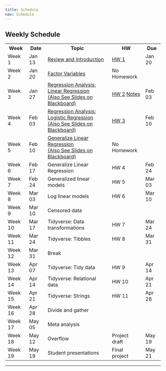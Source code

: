 ```yaml
---
title: Schedule
nav: Schedule
---
```


<head>
<style>
table {
  border-collapse: collapse;
  width: 100%;
}

th, td {
  padding: 8px;
  text-align: left;
  border-bottom: 1px solid #DDD;
}

tr:hover {background-color: #D6EEEE;}
</style>
</head>
<body>

<h2>Weekly Schedule</h2>

<table>
  <tr>
    <th>Week</th>
    <th>Date</th>
    <th>Topic</th>
    <th>HW</th>
    <th>Due</th>
  </tr>
  <tr>
    <td>Week 1</td>
    <td>Jan 13</td>
    <td><a href="/BIOE806-Spring2022/Lecture/1-Review-and-Introduction.html">Review and Introduction</a></td>
    <td><a href="/BIOE806-Spring2022/HW/HW1.html">HW 1</a></td>
    <td>Jan 20</td>
  </tr>
    <tr>
    <td>Week 2</td>
    <td>Jan 20</td>
    <td><a href="/BIOE806-Spring2022/Lecture/2-Factor-Variables.html">Factor Variables</a></td>
    <td>No Homework</td>
    <td></td>
  </tr>
    <tr>
    <td>Week 3</td>
    <td>Jan 27</td>
    <td><a href="/BIOE806-Spring2022/Lecture/3-Regression-Analysis-Linear-Regression.html">Regression Analysis: Linear Regression <br />(Also See Slides on Blackboard)</a></td>
    <td><a href="/BIOE806-Spring2022/HW/HW2.html">HW 2</a> <a href="/BIOE806-Spring2022/HW/HW2-Notes.html">Notes</a></td>
    <td>Feb 03</td>
  </tr>
    <tr>
    <td>Week 4</td>
    <td>Feb 03</td>
    <td><a href="/BIOE806-Spring2022/Lecture/4-Regression-Analysis-Logistic-Regression.html">Regression Analysis: Logistic Regression <br />(Also See Slides on Blackboard)</a></td>
    <td><a href="/BIOE806-Spring2022/HW/HW3.html">HW 3</a></td>
    <td>Feb 10</td>
  </tr>
    <tr>
    <td>Week 5</td>
    <td>Feb 10</td>
    <td><a href="/BIOE806-Spring2022/Lecture/5-Regression-Analysis-Generalize-Linear-Regression.html">Generalize Linear Regression <br />(Also See Slides on Blackboard)</a></td>
    <td>No Homework</td>
    <td></td>
  </tr>
    <tr>
    <td>Week 6</td>
    <td>Feb 17</td>
    <td>Generalize Linear Regression</td>
    <td>HW 4</td>
    <td>Feb 24</td>
  </tr>
    <tr>
    <td>Week 7</td>
    <td>Feb 24</td>
    <td>Generalized linear models</td>
    <td>HW 5</td>
    <td>Mar 03</td>
  </tr>
    <tr>
    <td>Week 8</td>
    <td>Mar 03</td>
    <td>Log linear models</td>
    <td>HW 6</td>
    <td>Mar 10</td>
  </tr>
    <tr>
    <td>Week 9</td>
    <td>Mar 10</td>
    <td>Censored data</td>
    <td></td>
    <td></td>
  </tr>
    <tr>
    <td>Week 10</td>
    <td>Mar 17</td>
    <td>Tidyverse: Data transformations</td>
    <td>HW 7</td>
    <td>Mar 24</td>
  </tr>
    <tr>
    <td>Week 11</td>
    <td>Mar 24</td>
    <td>Tidyverse: Tibbles</td>
    <td>HW 8</td>
    <td>Mar 31</td>
  </tr>
    <tr>
    <td>Week 12</td>
    <td>Mar 31</td>
    <td>Break</td>
    <td></td>
    <td></td>
  </tr>
    <tr>
    <td>Week 13</td>
    <td>Apr 07</td>
    <td>Tidyverse: Tidy data</td>
    <td>HW 9</td>
    <td>Apr 14</td>
  </tr>
    <tr>
    <td>Week 14</td>
    <td>Apr 14</td>
    <td>Tidyverse: Relational data</td>
    <td>HW 10</td>
    <td>Apr 21</td>
  </tr>
    <tr>
    <td>Week 15</td>
    <td>Apr 21</td>
    <td>Tidyverse: Strings</td>
    <td>HW 11</td>
    <td>Apr 28</td>
  </tr>
    <tr>
    <td>Week 16</td>
    <td>Apr 28</td>
    <td>Divide and gather</td>
    <td></td>
    <td></td>
  </tr>
    <tr>
    <td>Week 17</td>
    <td>May 05</td>
    <td>Meta analysis</td>
    <td></td>
    <td></td>
  </tr>
    <tr>
    <td>Week 18</td>
    <td>May 12</td>
    <td>Overflow</td>
    <td>Project draft</td>
    <td>May 19</td>
  </tr>
    <tr>
    <td>Week 19</td>
    <td>May 19</td>
    <td>Student presentations</td>
    <td>Final project</td>
    <td>May 21</td>
  </tr>

</table>

</body>

-------------

